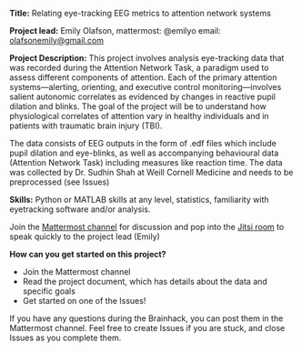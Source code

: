 **Title:** Relating eye-tracking EEG metrics to attention network systems

**Project lead:** Emily Olafson, mattermost: @emilyo email: olafsonemily@gmail.com

**Project Description:** This project involves analysis eye-tracking data that was recorded during the Attention Network Task, a paradigm used to assess different components of attention. Each of the primary attention systems—alerting, orienting, and executive control monitoring—involves salient autonomic correlates as evidenced by changes in reactive pupil dilation and blinks. The goal of the project will be to understand how physiological correlates of attention vary in healthy individuals and in patients with traumatic brain injury (TBI).

The data consists of EEG outputs in the form of .edf files which include pupil dilation and eye-blinks, as well as accompanying behavioural data (Attention Network Task) including measures like reaction time. The data was collected by Dr. Sudhin Shah at Weill Cornell Medicine and needs to be preprocessed (see Issues)

**Skills:** Python or MATLAB skills at any level, statistics, familiarity with eyetracking software and/or analysis.

Join the [Mattermost channel](https://mattermost.brainhack.org/brainhack/channels/eyetracking-project) for discussion and pop into the [Jitsi room](https://meet.jit.si/EyeTrackingProject) to speak quickly to the project lead (Emily)

**How can you get started on this project?**
- Join the Mattermost channel
- Read the project document, which has details about the data and specific goals
- Get started on one of the Issues! 

If you have any questions during the Brainhack, you can post them in the Mattermost channel. Feel free to create Issues if you are stuck, and close Issues as you complete them.
